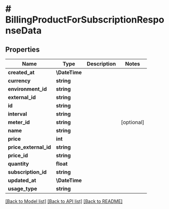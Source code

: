 # # BillingProductForSubscriptionResponseData

## Properties

Name | Type | Description | Notes
------------ | ------------- | ------------- | -------------
**created_at** | **\DateTime** |  |
**currency** | **string** |  |
**environment_id** | **string** |  |
**external_id** | **string** |  |
**id** | **string** |  |
**interval** | **string** |  |
**meter_id** | **string** |  | [optional]
**name** | **string** |  |
**price** | **int** |  |
**price_external_id** | **string** |  |
**price_id** | **string** |  |
**quantity** | **float** |  |
**subscription_id** | **string** |  |
**updated_at** | **\DateTime** |  |
**usage_type** | **string** |  |

[[Back to Model list]](../../README.md#models) [[Back to API list]](../../README.md#endpoints) [[Back to README]](../../README.md)
